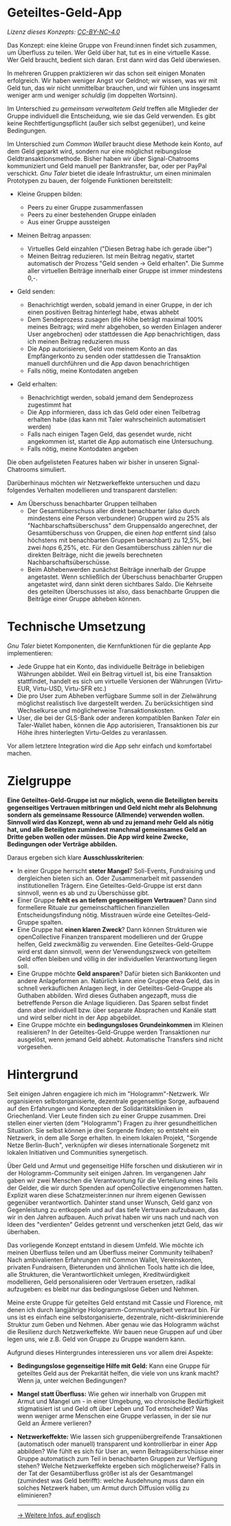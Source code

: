 # Geteiltes-Geld-App

_Lizenz dieses Konzepts: [CC-BY-NC-4.0](https://spdx.org/licenses/CC-BY-NC-4.0.html)_

Das Konzept: eine kleine Gruppe von Freund:innen findet sich zusammen, um Überfluss zu teilen. Wer Geld über hat, tut es in eine virtuelle Kasse. Wer Geld braucht, bedient sich daran. Erst dann wird das Geld überwiesen.

In mehreren Gruppen praktizieren wir das schon seit einigen Monaten erfolgreich. Wir haben weniger Angst vor Geldnot; wir wissen, was wir mit Geld tun, das wir nicht unmittelbar brauchen, und wir fühlen uns insgesamt weniger arm und weniger _schuldig_ (im doppelten Wortsinn).

Im Unterschied zu _gemeinsam verwaltetem Geld_ treffen alle Mitglieder der Gruppe individuell die Entscheidung, wie sie das Geld verwenden. Es gibt keine Rechtfertigungspflicht (außer sich selbst gegenüber), und keine Bedingungen.

Im Unterschied zum _Common Wallet_ braucht diese Methode kein Konto, auf dem Geld geparkt wird, sondern nur eine möglichst reibungslose Geldtransaktionsmethode. Bisher haben wir über Signal-Chatrooms kommuniziert und Geld manuell per Banktransfer, bar, oder per PayPal verschickt. _Gnu Taler_ bietet die ideale Infrastruktur, um einen minimalen Prototypen zu bauen, der folgende Funktionen bereitstellt:

- Kleine Gruppen bilden:
  - Peers zu einer Gruppe zusammenfassen
  - Peers zu einer bestehenden Gruppe einladen
  - Aus einer Gruppe aussteigen

- Meinen Beitrag anpassen:
  - Virtuelles Geld einzahlen ("Diesen Betrag habe ich gerade über")
  - Meinen Beitrag reduzieren. Ist mein Beitrag negativ, startet automatisch der Prozess "Geld senden -> Geld erhalten". Die Summe aller virtuellen Beiträge innerhalb einer Gruppe ist immer mindestens 0,-.
  
- Geld senden:
  - Benachrichtigt werden, sobald jemand in einer Gruppe, in der ich einen positiven Beitrag hinterlegt habe, etwas abhebt
  - Dem Sendeprozess zusagen (die Höhe beträgt maximal 100% meines Beitrags; wird mehr abgehoben, so werden Einlagen anderer User angebrochen) oder stattdessen die App benachrichtigen, dass ich meinen Beitrag reduzieren muss
  - Die App autorisieren, Geld von meinem Konto an das Empfängerkonto zu senden oder stattdessen die Transaktion manuell durchführen und die App davon benachrichtigen
  - Falls nötig, meine Kontodaten angeben
  
- Geld erhalten:
  - Benachrichtigt werden, sobald jemand dem Sendeprozess zugestimmt hat
  - Die App informieren, dass ich das Geld oder einen Teilbetrag erhalten habe (das kann mit Taler wahrscheinlich automatisiert werden)
  - Falls nach einigen Tagen Geld, das gesendet wurde, nicht angekommen ist, startet die App automatisch eine Untersuchung.
  - Falls nötig, meine Kontodaten angeben

Die oben aufgelisteten Features haben wir bisher in unseren Signal-Chatrooms simuliert.

Darüberhinaus möchten wir Netzwerkeffekte untersuchen und dazu folgendes Verhalten modellieren und transparent darstellen:

- Am Überschuss benachbarter Gruppen teilhaben
  - Der Gesamtüberschuss aller direkt benachbarter (also durch mindestens eine Person verbundener) Gruppen wird zu 25% als "Nachbarschaftsüberschuss" dem Gruppensaldo angerechnet, der Gesamtüberschuss von Gruppen, die einen _hop_ entfernt sind (also höchstens mit benachbarten Gruppen benachbart) zu 12,5%, bei zwei _hops_ 6,25%, etc. Für den Gesamtüberschuss zählen nur die direkten Beiträge, nicht die jeweils berechneten Nachbarschaftsüberschüsse.
  - Beim Abhebenwerden zunächst Beiträge innerhalb der Gruppe angetastet. Wenn schließlich der Überschuss benachbarter Gruppen angetastet wird, dann sinkt deren sichtbares Saldo. Die Kehrseite des geteilten Überschusses ist also, dass benachbarte Gruppen die Beiträge einer Gruppe abheben können.

# Technische Umsetzung

_Gnu Taler_ bietet Komponenten, die Kernfunktionen für die geplante App implementieren:

- Jede Gruppe hat ein Konto, das individuelle Beiträge in beliebigen Währungen abbildet. Weil ein Beitrag virtuell ist, bis eine Transaktion stattfindet, handelt es sich um virtuelle Versionen der Währungen (Virtu-EUR, Virtu-USD, Virtu-SFR etc.)
- Die pro User zum Abheben verfügbare Summe soll in der Zielwährung möglichst realistisch live dargestellt werden. Zu berücksichtigen sind Wechselkurse und möglicherweise Transaktionskosten.
- User, die bei der GLS-Bank oder anderen kompatiblen Banken _Taler_ ein Taler-Wallet haben, können die App autorisieren, Transaktionen bis zur Höhe ihres hinterlegten Virtu-Geldes zu veranlassen.

Vor allem letztere Integration wird die App sehr einfach und komfortabel machen.

# Zielgruppe

**Eine Geteiltes-Geld-Gruppe ist nur möglich, wenn die Beteiligten bereits gegenseitiges Vertrauen mitbringen und Geld nicht mehr als Belohnung sondern als gemeinsame Ressource (Allmende) verwenden wollen. Sinnvoll wird das Konzept, wenn ab und zu jemand mehr Geld als nötig hat, und alle Beteiligten zumindest manchmal gemeinsames Geld an Dritte geben wollen oder müssen. Die App wird keine Zwecke, Bedingungen oder Verträge abbilden.**

Daraus ergeben sich klare **Ausschlusskriterien**:

- In einer Gruppe herrscht **steter Mangel**? Soli-Events, Fundraising und dergleichen bieten sich an. Oder Zusammenarbeit mit passenden institutionellen Trägern. Eine Geteiltes-Geld-Gruppe ist erst dann sinnvoll, wenn es ab und zu Überschüsse gibt.
- Einer Gruppe **fehlt es an tiefem gegenseitigem Vertrauen**? Dann sind formellere Rituale zur gemeinschaftlichen finanziellen Entscheidungsfindung nötig. Misstrauen würde eine Geteiltes-Geld-Gruppe spalten.
- Eine Gruppe hat **einen klaren Zweck**? Dann können Strukturen wie openCollective Finanzen transparent modellieren und der Gruppe helfen, Geld zweckmäßig zu verwenden. Eine Geteiltes-Geld-Gruppe wird erst dann sinnvoll, wenn der Verwendungszweck von geteiltem Geld offen bleiben und völlig in der individuellen Verantwortung liegen soll.
- Eine Gruppe möchte **Geld ansparen**? Dafür bieten sich Bankkonten und andere Anlageformen an. Natürlich kann eine Gruppe etwa Geld, das in schnell verkäuflichen Anlagen liegt, in der Geteiltes-Geld-Gruppe als Guthaben abbilden. Wird dieses Guthaben angezapft, muss die betreffende Person die Anlage liquidieren. Das Sparen selbst findet dann aber individuell bzw. über separate Absprachen und Kanäle statt und wird selber nicht in der App abgebildet.
- Eine Gruppe möchte ein **bedingungsloses Grundeinkommen** im Kleinen realisieren? In der Geteiltes-Geld-Gruppe werden Transaktionen nur ausgelöst, wenn jemand Geld abhebt. Automatische Transfers sind nicht vorgesehen. 

# Hintergrund

Seit einigen Jahren engagiere ich mich im "Hologramm"-Netzwerk. Wir organisieren selbstorganisierte, dezentrale gegenseitige Sorge, aufbauend auf den Erfahrungen und Konzepten der Solidaritätskliniken in Griechenland. Vier Leute finden sich zu einer Gruppe zusammen. Drei stellen einer vierten (dem "Hologramm") Fragen zu ihrer gesundheitlichen Situation. Sie selbst können je drei Sorgende finden; so entsteht ein Netzwerk, in dem alle Sorge erhalten. In einem lokalen Projekt, "Sorgende Netze Berlin-Buch", verknüpfen wir dieses internationale Sorgenetz mit lokalen Initiativen und Communities synergetisch.

Über Geld und Armut und gegenseitige Hilfe forschen und diskutieren wir in der Hologramm-Community seit einigen Jahren. Im vergangenen Jahr gaben wir zwei Menschen die Verantwortung für die Verteilung eines Teils der Gelder, die wir durch Spenden auf openCollective eingenommen hatten. Explizit waren diese Schatzmeister:innen nur ihrem eigenen Gewissen gegenüber verantwortlich. Dahinter stand unser Wunsch, Geld ganz von Gegenleistung zu entkoppeln und auf das tiefe Vertrauen aufzubauen, das wir in den Jahren aufbauen. Auch privat haben wir uns nach und nach von Ideen des "verdienten" Geldes getrennt und verschenken jetzt Geld, das wir überhaben.

Das vorliegende Konzept entstand in diesem Umfeld. Wie möchte ich meinen Überfluss teilen und am Überfluss meiner Community teilhaben? Nach ambivalienten Erfahrungen mit Common Wallet, Vereinskonten, privaten Fundraisern, Bieterunden und ähnlichen Tools hatte ich die Idee, alle Strukturen, die Verantwortlichkeit umlegen, Kreditwürdigkeit modellieren, Geld personalisieren oder Vertrauen ersetzen, radikal aufzugeben: es bleibt nur das bedingungslose Geben und Nehmen.

Meine erste Gruppe für geteiltes Geld entstand mit Cassie und Florence, mit denen ich durch langjährige Hologramm-Communityarbeit vertraut bin. Für uns ist es einfach eine selbstorganisierte, dezentrale, nicht-diskriminierende Struktur zum Geben und Nehmen. Aber genau wie das Hologramm wächst die Resilienz durch Netzwerkeffekte. Wir bauen neue Gruppen auf und über legen uns, wie z.B. Geld von Gruppe zu Gruppe wandern kann.

Aufgrund dieses Hintergrundes interessieren uns vor allem drei Aspekte:
- **Bedingungslose gegenseitige Hilfe mit Geld:** Kann eine Gruppe für geteiltes Geld aus der Prekarität helfen, die viele von uns krank macht? Wenn ja, unter welchen Bedingungen?
- **Mangel statt Überfluss:** Wie gehen wir innerhalb von Gruppen mit Armut und Mangel um - in einer Umgebung, wo chronische Bedürftigkeit stigmatisiert ist und Geld oft über Leben und Tod entscheidet? Was wenn weniger arme Menschen eine Gruppe verlassen, in der sie nur Geld an Ärmere verlieren?
- **Netzwerkeffekte:** Wie lassen sich gruppenübergreifende Transaktionen (automatisch oder manuell) transparent und kontrollierbar in einer App abbilden? Wie fühlt es sich für User an, wenn Beitragsüberschüsse einer Gruppe automatisch zum Teil in benachbarten Gruppen zur Verfügung stehen? Welche Netzwerkeffekte ergeben sich möglicherweise? Falls in der Tat der Gesamtüberfluss größer ist als der Gesamtmangel (zumindest was Geld betrifft): welche Ausdehnung muss dann ein solches Netzwerk haben, um Armut durch Diffusion völlig zu eliminieren?


  ----


  [-> Weitere Infos, auf englisch](https://codeberg.org/upsiflu/learning-and-experimenting/src/branch/main/ATM.md)